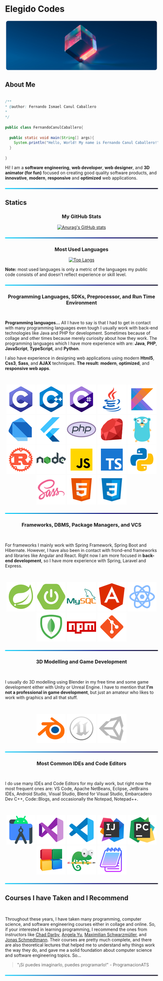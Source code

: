 # Elegido Codes

![BackGround](img/cover.png)

## About Me

```java

/**
* @author: Fernando Ismael Canul Caballero
*  
*/

public class FernandoCanulCaballero{

  public static void main(String[] args){
    System.println("Hello, World! My name is Fernando Canul Caballero!");
  }

}

```

Hi! I am a **software engineering**, **web developer**, **web designer**, and **3D animator (for fun)** focused on creating good quality software products, and **innovative**, **modern**, **responsive** and **optimized** web applications.

![BackGround](img/Line.png)

## Statics

<div align=center>

### My GitHub Stats

[![Anurag's GitHub stats](https://github-readme-stats.vercel.app/api?username=elegidocodes&show_icons=true&theme=github_dark&bg_color=00000000&hide=prs&hide_border=true)](https://github.com/anuraghazra/github-readme-stats)

![BackGround](img/Line.png)

### Most Used Languages


[![Top Langs](https://github-readme-stats.vercel.app/api/top-langs/?username=elegidocodes&langs_count=10&layout=compact&theme=github_dark&bg_color=00000000&hide_border=true)](https://github.com/anuraghazra/github-readme-stats)

<div align=left>

**Note:** most used languages is only a metric of the languages my public code consists of and doesn't reflect experience or skill level.

</div>

![BackGround](img/Line.png)

### Programming Languages, SDKs, Preprocessor, and Run Time Environment

<br>

<div align=left>

**Programming languages...** All I have to say is that I had to get in contact with many programming languages even tough I usually work with back-end technologies like Java and PHP for development. Sometimes because of collage and other times because merely curiosity about how they work. The programming languages which I have more experience with are: **Java**, **PHP**, **JavaScript**, **TypeScript**, and **Python**.

I also have experience in designing web applications using modern **Html5**, **Css3**, **Sass**, and **AJAX** techniques. **The result:** **modern**, **optimized**, and **responsive web apps**.

</div>

<br>

![C](img/icons/icons8-c.svg)
![C++](img/icons/icons8-cpp.svg)
![C#](img/icons/icons8-c-sharp.svg)
![Java](img/icons/icons8-java.svg)
![Kotlin](img/icons/icons8-kotlin.svg)
![Dart](img/icons/icons8-dart.svg)
![Flutter](img/icons/icons8-flutter.svg)
![PHP](img/icons/icons8-php.svg)
![Ruby](img/icons/icons8-ruby.svg)
![Go](img/icons/icons8-golang.svg)
![Rust](img/icons/icons8-rust.svg)
![Node](img/icons/icons8-nodejs.svg)
![JavaScript](img/icons/icons8-javascript.svg)
![TypeScript](img/icons/icons8-typescript.svg)
![Python](img/icons/icons8-python.svg)
![Sass](img/icons/icons8-sass.svg)
![HTML5](img/icons/icons8-html-5.svg)
![CSS3](img/icons/icons8-css3.svg)

![BackGround](img/Line.png)

### Frameworks, DBMS, Package Managers, and VCS

<br>

<div align=left>

For frameworks I mainly work with Spring Framework, Spring Boot and Hibernate. However, I have also been in contact with frond-end frameworks and libraries like Angular and React. Right now I am more focused in **back-end development**, so I have more experience with Spring, Laravel and Express. 

</div>

<br>

![Spring Framework](img/icons/icons8-spring.svg)
![Spring Boot](img/icons/icons8-spring-boot.svg)
![MySQL](img/icons/icons8-mysql.svg)
![Angular](img/icons/icons8-angular.svg)
![React](img/icons/icons8-react.svg)
![MongoDB](img/icons/icons8-mongodb.svg)
![NPM](img/icons/icons8-npm.svg)
![Git](img/icons/icons8-git.svg)

![BackGround](img/Line.png)

### 3D Modelling and Game Development

<br>

<div align=left>

I usually do 3D modelling using Blender in my free time and some game development either with Unity or Unreal Engine. I have to mention that **I'm not a professional in game development**, but just an amateur who likes to work with graphics and all that stuff. 

</div>

<br>

![Blender](img/icons/icons8-blender-3d.svg)
![Unreal Engine](img/icons/icons8-unreal-engine.svg)
![Unity](img/icons/icons8-unity.svg)

![BackGround](img/Line.png)

### Most Common IDEs and Code Editors

<br>

<div align=left>

I do use many IDEs and Code Editors for my daily work, but right now the most frequent ones are: VS Code, Apache NetBeans, Eclipse, JetBrains IDEs, Android Studio, Visual Studio, Blend for Visual Studio, Embarcadero Dev C++, Code::Blogs, and occasionally the Notepad, Notepad++.  

</div>

<br>

![Android Studio](img/icons/icons8-android-studio.svg)
![Visual Studio](img/icons/icons8-visual-studio.svg)
![Visual Studio](img/icons/icons8-visual-studio-code-2019.svg)
![Visual Studio](img/icons/icons8-intellij-idea.svg)
![Visual Studio](img/icons/icons8-pycharm.svg)
![Visual Studio](img/icons/icons8-code-blocks.svg)
![Visual Studio](img/icons/icons8-notepad++.svg)
![Visual Studio](img/icons/icons8-windows-notepad.svg)

![BackGround](img/Line.png)

</div>

## Courses I have Taken and I Recommend

<br>

Throughout these years, I have taken many programming, computer science, and software engineering courses either in collage and online. So, if your interested in learning programming, I recommend the ones from instructors like [Chad Darby](https://github.com/darbyluv2code), [Angela Yu](https://github.com/angelabauer), [Maximilian Schwarzmüller](https://github.com/mschwarzmueller), and [Jonas Schmedtmann](https://github.com/jonasschmedtmann). Their courses are pretty much complete, and there are also theoretical lectures that helped me to understand why things work the way they do, and gave me a solid foundation about computer science and software engineering topics. So...

> "¡Si puedes imaginarlo, puedes programarlo!"   - ProgramacionATS

![BackGround](img/Line.png)
